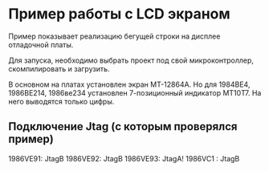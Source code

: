 # Пример работы с LCD экраном

Пример показывает реализацию бегущей строки на дисплее отладочной платы.

Для запуска, необходимо выбрать проект под свой микроконтроллер, скомпилировать и загрузить.

В основном на платах установлен экран MT-12864A.
Но для 1984ВЕ4, 1986ВЕ214, 1986ве234 установлен 7-позиционный индикатор МТ10Т7. На него выводятся только цифры.


## Подключение Jtag (с которым проверялся пример)
1986VE91: JtagB
1986VE92: JtagB
1986VE93:   JtagA!
1986VC1 : JtagB